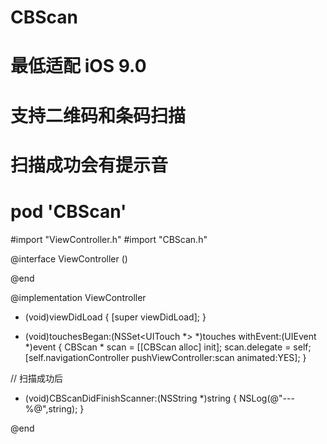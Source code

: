 # CBScan

# 最低适配 iOS 9.0

# 支持二维码和条码扫描

# 扫描成功会有提示音

# pod 'CBScan' 

#import "ViewController.h"
#import "CBScan.h"

@interface ViewController ()<CBScanDelegate>

@end

@implementation ViewController

- (void)viewDidLoad {
[super viewDidLoad];
}

- (void)touchesBegan:(NSSet<UITouch *> *)touches withEvent:(UIEvent *)event {
CBScan * scan = [[CBScan alloc] init];
scan.delegate = self;
[self.navigationController pushViewController:scan animated:YES];
}

// 扫描成功后
- (void)CBScanDidFinishScanner:(NSString *)string {
NSLog(@"--- %@",string);
}

@end
